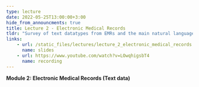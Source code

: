 ```yaml
---
type: lecture
date: 2022-05-25T13:00:00+3:00
hide_from_announcments: true
title: Lecture 2 - Electronic Medical Records
tldr: "Survey of text datatypes from EMRs and the main natural language processing approaches for their analysis"
links: 
    - url: /static_files/lectures/lecture_2_electronic_medical_records.pdf
      name: slides 
    - url: https://www.youtube.com/watch?v=LOwqhigsbT4
      name: recording
---
```

<strong>Module 2: Electronic Medical Records (Text data)</strong>
